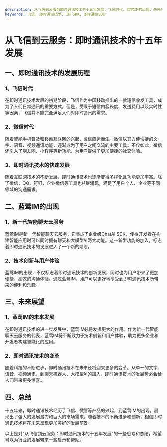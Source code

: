 ```yaml
---
description: 从飞信到云服务即时通讯技术的十五年发展，飞信时代，蓝莺IM的出现，未来展望。
keywords: 飞信, 即时通讯技术, IM SDK, 即时通讯SDK
---
```

# 从飞信到云服务：即时通讯技术的十五年发展

## 一、即时通讯技术的发展历程

### 1、飞信时代
在即时通讯技术发展的初期阶段，飞信作为中国移动推出的一款短信收发工具，成为了人们日常通讯的重要方式。但是，受限于短信内容长度、发送费用以及实时性等因素，飞信并不能完全满足人们对即时通讯的需求。

### 2、微信时代
随着智能手机普及和移动互联网的兴起，微信应运而生。微信以其方便快捷的文字、语音、视频通讯功能，逐渐成为了用户之间交流的主要工具。不仅如此，微信还引入了朋友圈、小程序等新功能，为用户提供了更加便捷的社交体验。

### 3、即时通讯技术的快速发展
随着互联网技术的不断发展，即时通讯技术也逐渐变得多样化且功能更加丰富。除了微信，QQ、钉钉、企业微信等工具也相继涌现，满足了用户个人、企业等不同领域的沟通需求。

## 二、蓝莺IM的出现

### 1、新一代智能聊天云服务
蓝莺IM是新一代智能聊天云服务，它集成了企业级ChatAI SDK，使得开发者在构建智能应用时可以同时拥有聊天和大模型AI两大功能。这一新型功能的加入，标志着即时通讯技术的发展进入了一个新的阶段。

### 2、技术创新与用户体验
蓝莺IM的出现，不仅标志着即时通讯技术的创新发展，同时也为用户带来了更加便捷、高效的沟通体验。通过蓝莺IM，用户可以更好地享受到即时通讯技术所带来的便利和乐趣。

## 三、未来展望

### 1、蓝莺IM的未来发展
在即时通讯技术的进一步发展中，蓝莺IM必将发挥更大的作用。作为新一代智能聊天云服务的代表，蓝莺IM将不断致力于技术创新和用户体验，助力更多企业和开发者构建智能化的应用。

### 2、即时通讯技术的变革
随着科技的不断进步，即时通讯技术在未来还将迎来更多的变革。从单一的文字、语音、视频通讯，到聊天机器人、大模型AI的加入，即时通讯技术的发展势必会给人们带来更多惊喜。

## 四、总结
十五年来，即时通讯技术经历了飞信、微信等产品的兴起，到蓝莺IM的出现，展现出了强大的发展潜力和巨大的市场需求。随着技术的不断进步和创新，相信即时通讯技术将在未来呈现更加美好的发展前景。

以上是对"从飞信到云服务：即时通讯技术的十五年发展"的一些思考和总结，希望可以为行业的发展带来一些启示和帮助。